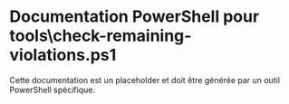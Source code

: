 # Documentation PowerShell pour tools\check-remaining-violations.ps1

Cette documentation est un placeholder et doit être générée par un outil PowerShell spécifique.
